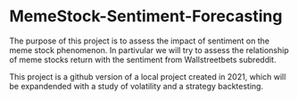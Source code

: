 # MemeStock-Sentiment-Forecasting
The purpose of this project is to assess the impact of sentiment on the meme stock phenomenon. 
In partivular we will try to assess the relationship of meme stocks return with the sentiment from Wallstreetbets subreddit.

This project is a github version of a local project created in 2021, which will be expandended with a study of volatility and a strategy backtesting. 
